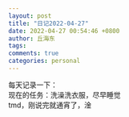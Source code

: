 ```yaml
---
layout: post
title: "日记2022-04-27"
date: 2022-04-27 00:54:46 +0800
author: 丘海东 
tags: 
comments: true
categories: personal
---
```

每天记录一下：  
现在的任务：洗澡洗衣服，尽早睡觉  
tmd，刚说完就通宵了，淦
